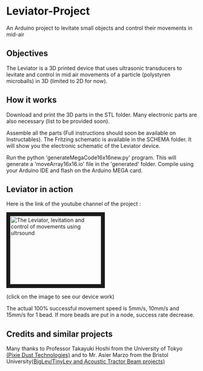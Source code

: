 # Leviator-Project

An Arduino project to levitate small objects and control their movements in mid-air

## Objectives

The Leviator is a 3D printed device that uses ultrasonic transducers to levitate and control in mid air movements of a particle (polystyren microballs) in 3D (limited to 2D for now).


## How it works

Download and print the 3D parts in the STL folder. Many electronic parts are also necessary (list to be provided soon).

Assemble all the parts (Full instructions should soon be available on Instructables). The Fritzing schematic is available in the SCHEMA folder. It will show you the electronic schematic of the Leviator device.

Run the python 'generateMegaCode16x16new.py' program. This will generate a 'moveArray16x16.io' file in the 'generated' folder. Compile using your Arduino IDE and flash on the Arduino MEGA card.

## Leviator in action

Here is the link of the youtube channel of the project : 

<a href="http://www.youtube.com/watch?feature=player_embedded&v=reaBH0q8Cks
" target="_blank"><img src="http://img.youtube.com/vi/reaBH0q8Cks/0.jpg" 
alt="The Leviator, levitation and control of movements using ultrsound" width="240" height="180" border="10" /></a>

(click on the image to see our device work)

The actual 100% successful movement speed is 5mm/s, 10mm/s and 15mm/s for 1 bead. If more beads are put in a node, success rate decrease. 

## Credits and similar projects

Many thanks to Professor Takayuki Hoshi from the University of Tokyo [(Pixie Dust Technologies)](http://pixiedusttech.com/) and to Mr. Asier Marzo from the Bristol University[(BigLev/TinyLev and Acoustic Tractor Beam projects)](http://www.instructables.com/member/Asier%20Marzo/)













